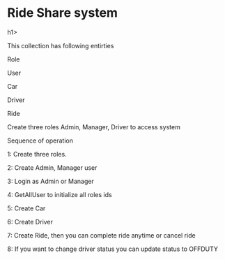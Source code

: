 <h1>Ride Share system</h1>h1>

This collection has following entirties

Role

User

Car

Driver

Ride



Create three roles Admin, Manager, Driver to access system

Sequence of operation

1: Create three roles.

2: Create Admin, Manager user

3: Login as Admin or Manager

4: GetAllUser to initialize all roles ids

5: Create Car

6: Create Driver

7: Create Ride, then you can complete ride anytime or cancel ride

8: If you want to change driver status you can update status to OFFDUTY
		
